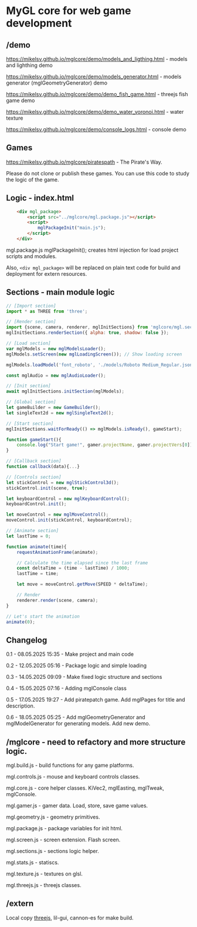 # MyGL core for web game development

## /demo
https://mikelsv.github.io/mglcore/demo/models_and_ligthing.html - models and lighthing demo

https://mikelsv.github.io/mglcore/demo/models_generator.html - models generator (mglGeometryGenerator) demo

https://mikelsv.github.io/mglcore/demo/demo_fish_game.html - threejs fish game demo

https://mikelsv.github.io/mglcore/demo/demo_water_voronoi.html - water texture

https://mikelsv.github.io/mglcore/demo/console_logs.html - console demo

## Games
https://mikelsv.github.io/mglcore/piratespath - The Pirate's Way.

Please do not clone or publish these games.
You can use this code to study the logic of the game.

## Logic - index.html
```html
    <div mgl_package>
        <script src="../mglcore/mgl.package.js"></script>
        <script>
            mglPackageInit("main.js");
        </script>
    </div>
```
mgl.package.js mglPackageInit(); creates html injection for load project scripts and modules.

Also, `<div mgl_package>` will be replaced on plain text code for build and deployment for extern resources.

## Sections - main module logic

```javascript
// [Import section]
import * as THREE from 'three';

// [Render section]
import {scene, camera, renderer, mglInitSections} from 'mglcore/mgl.sections.js';
mglInitSections.renderSection({ alpha: true, shadow: false });

// [Load section]
var mglModels = new mglModelsLoader();
mglModels.setScreen(new mglLoadingScreen()); // Show loading screen

mglModels.loadModel('font_roboto', './models/Roboto Medium_Regular.json'); // Load file

const mglAudio = new mglAudioLoader();

// [Init section]
await mglInitSections.initSection(mglModels);

// [Global section]
let gameBuilder = new GameBuilder();
let singleText2d = new mglSingleText2d();

// [Start section]
mglInitSections.waitForReady(() => mglModels.isReady(), gameStart);

function gameStart(){
    console.log("Start game!", gamer.projectName, gamer.projectVers[0]);
}

// [Callback section]
function callback(data){...}

// [Controls section]
let stickControl = new mglStickControl3d();
stickControl.init(scene, true);

let keyboardControl = new mglKeyboardControl();
keyboardControl.init();

let moveControl = new mglMoveControl();
moveControl.init(stickControl, keyboardControl);

// [Animate section]
let lastTime = 0;

function animate(time){
    requestAnimationFrame(animate);

    // Calculate the time elapsed since the last frame
    const deltaTime = (time - lastTime) / 1000;
    lastTime = time;

    let move = moveControl.getMove(SPEED * deltaTime);

    // Render
    renderer.render(scene, camera);
}

// Let's start the animation
animate(0);
```

## Changelog
0.1 - 08.05.2025 15:35 - Make project and main code

0.2 - 12.05.2025 05:16 - Package logic and simple loading

0.3 - 14.05.2025 09:09 - Make fixed logic structure and sections

0.4 - 15.05.2025 07:16 - Adding mglConsole class

0.5 - 17.05.2025 19:27 - Add piratepatch game. Add mglPages for title and description.

0.6 - 18.05.2025 05:25 - Add mglGeometryGenerator and mglModelGenerator for generating models. Add new demo.

## /mglcore - need to refactory and more structure logic.
mgl.build.js - build functions for any game platforms.

mgl.controls.js - mouse and keyboard controls classes.

mgl.core.js - core helper classes. KiVec2, mglEasting, mglTweak, mglConsole.

mgl.gamer.js - gamer data. Load, store, save game values.

mgl.geometry.js - geometry primitives.

mgl.package.js - package variables for init html.

mgl.screen.js - screen extension. Flash screen.

mgl.sections.js - sections logic helper.

mgl.stats.js - statiscs.

mgl.texture.js - textures on glsl.

mgl.threejs.js - threejs classes.

## /extern
Local copy [threejs](https://github.com/mrdoob/three.js), lil-gui, cannon-es for make build.
